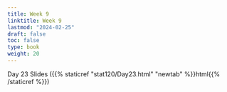 ```yaml
---
title: Week 9 
linktitle: Week 9
lastmod: "2024-02-25"
draft: false  
toc: false  
type: book  
weight: 20
---
```



Day 23 Slides ({{% staticref "stat120/Day23.html" "newtab" %}}html{{% /staticref %}})

